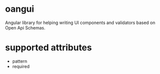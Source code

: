 # oangui
Angular library for helping writing UI components and validators based on Open Api Schemas.


# supported attributes

- pattern
- required
